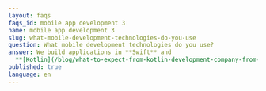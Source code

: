 ```yaml
---
layout: faqs
faqs_id: mobile app development 3
name: mobile app development 3
slug: what-mobile-development-technologies-do-you-use
question: What mobile development technologies do you use?
answer: We build applications in **Swift** and
  **[Kotlin](/blog/what-to-expect-from-kotlin-development-company-from-poland/)**.
published: true
language: en
---
```

